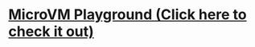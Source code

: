 # [MicroVM Playground (Click here to check it out)](https://benjaminjkern.github.io/microvm-playground)
